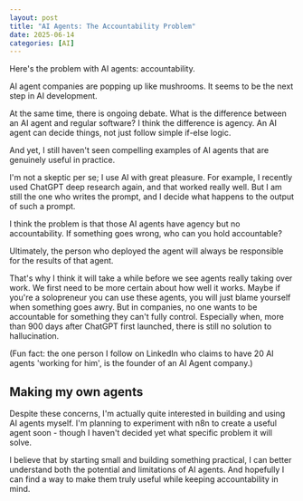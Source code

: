```yaml
---
layout: post
title: "AI Agents: The Accountability Problem"
date: 2025-06-14
categories: [AI]
---
```


Here's the problem with AI agents: accountability.

AI agent companies are popping up like mushrooms. It seems to be the next step in AI development. 

At the same time, there is ongoing debate. What is the difference between an AI agent and regular software? I think the difference is agency. An AI agent can decide things, not just follow simple if-else logic. 

And yet, I still haven't seen compelling examples of AI agents that are genuinely useful in practice.

I'm not a skeptic per se; I use AI with great pleasure. For example, I recently used ChatGPT deep research again, and that worked really well. But I am still the one who writes the prompt, and I decide what happens to the output of such a prompt. 

I think the problem is that those AI agents have agency but no accountability. If something goes wrong, who can you hold accountable?

Ultimately, the person who deployed the agent will always be responsible for the results of that agent.

That's why I think it will take a while before we see agents really taking over work. We first need to be more certain about how well it works. Maybe if you're a solopreneur you can use these agents, you will just blame yourself when something goes awry. But in companies, no one wants to be accountable for something they can't fully control. Especially when, more than 900 days after ChatGPT first launched, there is still no solution to hallucination. 

(Fun fact: the one person I follow on LinkedIn who claims to have 20 AI agents 'working for him', is the founder of an AI Agent company.)

## Making my own agents

Despite these concerns, I'm actually quite interested in building and using AI agents myself. I'm planning to experiment with n8n to create a useful agent soon - though I haven't decided yet what specific problem it will solve. 

I believe that by starting small and building something practical, I can better understand both the potential and limitations of AI agents. And hopefully I can find a way to make them truly useful while keeping accountability in mind. 